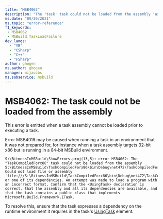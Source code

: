 ```yaml
---
title: "MSB4062"
description: "The 'task' task could not be loaded from the assembly 'assembly'."
ms.date: "09/30/2021"
ms.topic: "error-reference"
f1_keywords:
 - MSB4062
 - MSBuild.TaskLoadFailure
dev_langs:
  - "VB"
  - "CSharp"
  - "C++"
  - "FSharp"
author: ghogen
ms.author: ghogen
manager: mijacobs
ms.subservice: msbuild
---
```

# MSB4062: The task could not be loaded from the assembly

This error is emitted when a task assembly cannot be loaded prior to executing a task.

Error MSB4018 may be caused when running a task in an environment that it was not prepared for, for instance when a task assembly targets 32-bit x86 but is running in a 64-bit MSBuild environment.

```text
S:\BitnessInMSBuild\ShowErrors.proj(13,5): error MSB4062: The "TaskCompiledForx86" task could not be loaded from the assembly S:\BitnessInMSBuild\TaskCompiledForx86\bin\Debug\net472\TaskCompiledForx86.dll. Could not load file or assembly 'file:///S:\BitnessInMSBuild\TaskCompiledForx86\bin\Debug\net472\TaskCompiledForx86.dll' or one of its dependencies. An attempt was made to load a program with an incorrect format. Confirm that the <UsingTask> declaration is correct, that the assembly and all its dependencies are available, and that the task contains a public class that implements Microsoft.Build.Framework.ITask.
```

To resolve this, ensure that the task expresses a dependency on the runtime environment it requires in the task's [UsingTask](../usingtask-element-msbuild.md) element.
